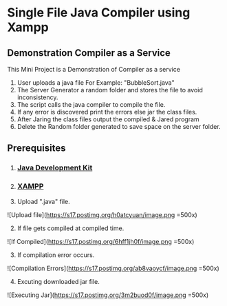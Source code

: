 # Single File Java Compiler using Xampp #

## Demonstration Compiler as a Service ##

This Mini Project is a Demonstration of Compiler as a service
1. User uploads a java file For Example: "BubbleSort.java"
2. The Server Generator a random folder and stores the file to avoid inconsistency.
3. The script calls the java compiler to compile the file. 
4. If any error is discovered print the errors else jar the class files.
5. After Jaring the class files output the compiled & Jared program
6. Delete the Random folder generated to save space on the server folder.

## Prerequisites ##

1. ### [Java Development Kit](http://www.oracle.com/technetwork/java/javase/downloads/index.html) ###
2. ### [XAMPP](https://www.apachefriends.org/download.html) ###

1. Upload ".java" file.

![Upload file](https://s17.postimg.org/h0atcyuan/image.png =500x)

2. If file gets compiled at compiled time.

![If Compiled](https://s17.postimg.org/6hff1jh0f/image.png =500x)

3. If compilation error occurs.

![Compilation Errors](https://s17.postimg.org/ab8vaoycf/image.png =500x)

4. Excuting downloaded jar file.

![Executing Jar](https://s17.postimg.org/3m2buod0f/image.png =500x)
